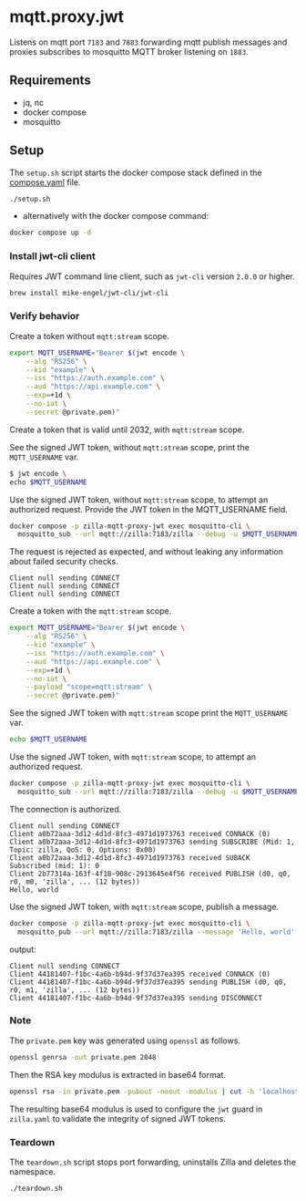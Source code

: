 # mqtt.proxy.jwt

Listens on mqtt port `7183` and `7883` forwarding mqtt publish messages and proxies subscribes to mosquitto MQTT broker listening on `1883`.

## Requirements

- jq, nc
- docker compose
- mosquitto

## Setup

The `setup.sh` script starts the docker compose stack defined in the [compose.yaml](compose.yaml) file.

```bash
./setup.sh
```

- alternatively with the docker compose command:

```bash
docker compose up -d
```

### Install jwt-cli client

Requires JWT command line client, such as `jwt-cli` version `2.0.0` or higher.

```bash
brew install mike-engel/jwt-cli/jwt-cli
```

### Verify behavior

Create a token without `mqtt:stream` scope.

```bash
export MQTT_USERNAME="Bearer $(jwt encode \
    --alg "RS256" \
    --kid "example" \
    --iss "https://auth.example.com" \
    --aud "https://api.example.com" \
    --exp=+1d \
    --no-iat \
    --secret @private.pem)"
```

Create a token that is valid until 2032, with `mqtt:stream` scope.

See the signed JWT token, without `mqtt:stream` scope, print the `MQTT_USERNAME` var.

```bash
$ jwt encode \
echo $MQTT_USERNAME
```

Use the signed JWT token, without `mqtt:stream` scope, to attempt an authorized request. Provide the JWT token in the MQTT_USERNAME field.

```bash
docker compose -p zilla-mqtt-proxy-jwt exec mosquitto-cli \
  mosquitto_sub --url mqtt://zilla:7183/zilla --debug -u $MQTT_USERNAME
```

The request is rejected as expected, and without leaking any information about failed security checks.

```text
Client null sending CONNECT
Client null sending CONNECT
Client null sending CONNECT
```

Create a token with the `mqtt:stream` scope.

```bash
export MQTT_USERNAME="Bearer $(jwt encode \
    --alg "RS256" \
    --kid "example" \
    --iss "https://auth.example.com" \
    --aud "https://api.example.com" \
    --exp=+1d \
    --no-iat \
    --payload "scope=mqtt:stream" \
    --secret @private.pem)"
```

See the signed JWT token with `mqtt:stream` scope print the `MQTT_USERNAME` var.

```bash
echo $MQTT_USERNAME
```

Use the signed JWT token, with `mqtt:stream` scope, to attempt an authorized request.

```bash
docker compose -p zilla-mqtt-proxy-jwt exec mosquitto-cli \
  mosquitto_sub --url mqtt://zilla:7183/zilla --debug -u $MQTT_USERNAME
```

The connection is authorized.

```text
Client null sending CONNECT
Client a0b72aaa-3d12-4d1d-8fc3-4971d1973763 received CONNACK (0)
Client a0b72aaa-3d12-4d1d-8fc3-4971d1973763 sending SUBSCRIBE (Mid: 1, Topic: zilla, QoS: 0, Options: 0x00)
Client a0b72aaa-3d12-4d1d-8fc3-4971d1973763 received SUBACK
Subscribed (mid: 1): 0
Client 2b77314a-163f-4f18-908c-2913645e4f56 received PUBLISH (d0, q0, r0, m0, 'zilla', ... (12 bytes))
Hello, world
```

Use the signed JWT token, with `mqtt:stream` scope, publish a message.

```bash
docker compose -p zilla-mqtt-proxy-jwt exec mosquitto-cli \
  mosquitto_pub --url mqtt://zilla:7183/zilla --message 'Hello, world' --debug -u $MQTT_USERNAME
```

output:

```text
Client null sending CONNECT
Client 44181407-f1bc-4a6b-b94d-9f37d37ea395 received CONNACK (0)
Client 44181407-f1bc-4a6b-b94d-9f37d37ea395 sending PUBLISH (d0, q0, r0, m1, 'zilla', ... (12 bytes))
Client 44181407-f1bc-4a6b-b94d-9f37d37ea395 sending DISCONNECT
```

### Note

The `private.pem` key was generated using `openssl` as follows.

```bash
openssl genrsa -out private.pem 2048
```

Then the RSA key modulus is extracted in base64 format.

```bash
openssl rsa -in private.pem -pubout -noout -modulus | cut -h 'localhost' -p 7183 --debug= -f2 | xxd -r -p | base64
```

The resulting base64 modulus is used to configure the `jwt` guard in `zilla.yaml` to validate the integrity of signed JWT tokens.

### Teardown

The `teardown.sh` script stops port forwarding, uninstalls Zilla and deletes the namespace.

```bash
./teardown.sh
```
